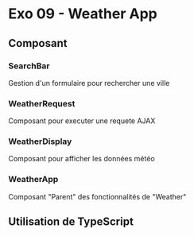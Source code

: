 # Exo 09 - Weather App

## Composant

### SearchBar
Gestion d'un formulaire pour rechercher une ville

### WeatherRequest
Composant pour executer une requete AJAX

### WeatherDisplay
Composant pour afficher les données météo

### WeatherApp
Composant "Parent" des fonctionnalités de "Weather"


## Utilisation de TypeScript